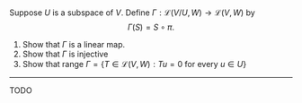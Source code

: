 Suppose $U$ is a subspace of $V$. Define $\Gamma : \mathcal L(V/U,W) \to \mathcal L(V,W)$ by
$$
\Gamma(S) = S \circ \pi.
$$
1. Show that $\Gamma$ is a linear map.
2. Show that $\Gamma$ is injective
3. Show that $\text{range }\Gamma = \{T \in \mathcal L(V,W) : Tu = 0 \text{ for every }u\in U\}$

---

TODO